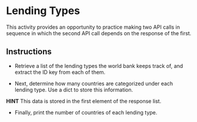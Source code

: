 # Lending Types

This activity provides an opportunity to practice making two API calls in sequence in which the second API call depends on the response of the first.

## Instructions

* Retrieve a list of the lending types the world bank keeps track of, and extract the ID key from each of them.

* Next, determine how many countries are categorized under each lending type. Use a dict to store this information. 

**HINT** This data is stored in the first element of the response list.

* Finally, print the number of countries of each lending type.
